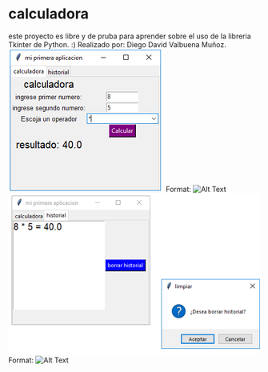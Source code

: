 # calculadora
este proyecto es libre y de pruba para aprender sobre el uso de la libreria Tkinter de Python. :)
Realizado por:
Diego David Valbuena  Muñoz.
![GitHub Logo](/calculadora/imagen_calculadora_1.png)
Format: ![Alt Text](url)
![GitHub Logo](/calculadora/imagen_calculadora_2.png)
Format: ![Alt Text](url)
